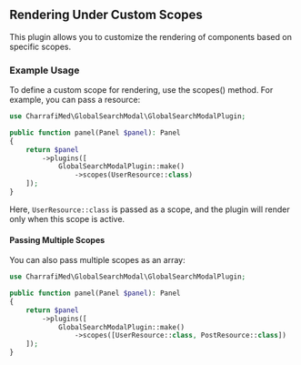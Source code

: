 
## Rendering Under Custom Scopes 
This plugin allows you to customize the rendering of components based on specific scopes.
### Example Usage
To define a custom scope for rendering, use the scopes() method. For example, you can pass a resource:

```php
use CharrafiMed\GlobalSearchModal\GlobalSearchModalPlugin;

public function panel(Panel $panel): Panel
{
    return $panel
        ->plugins([
            GlobalSearchModalPlugin::make()
                ->scopes(UserResource::class)
    ]);
}
```

Here, ``UserResource::class`` is passed as a scope, and the plugin will render only when this scope is active. 
#### Passing Multiple Scopes
You can also pass multiple scopes as an array:

```php
use CharrafiMed\GlobalSearchModal\GlobalSearchModalPlugin;

public function panel(Panel $panel): Panel
{
    return $panel
        ->plugins([
            GlobalSearchModalPlugin::make()
                ->scopes([UserResource::class, PostResource::class])
    ]);
}
```